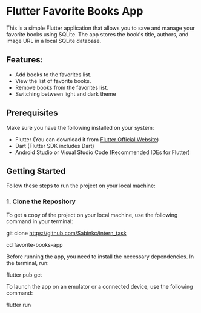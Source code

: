 # Flutter Favorite Books App

This is a simple Flutter application that allows you to save and manage your favorite books using SQLite. The app stores the book's title, authors, and image URL in a local SQLite database.

## Features:
- Add books to the favorites list.
- View the list of favorite books.
- Remove books from the favorites list.
- Switching between light and dark theme

## Prerequisites

Make sure you have the following installed on your system:
- Flutter (You can download it from [Flutter Official Website](https://flutter.dev/docs/get-started/install))
- Dart (Flutter SDK includes Dart)
- Android Studio or Visual Studio Code (Recommended IDEs for Flutter)

## Getting Started

Follow these steps to run the project on your local machine:

### 1. Clone the Repository

To get a copy of the project on your local machine, use the following command in your terminal:

git clone https://github.com/Sabinkc/intern_task

cd favorite-books-app

Before running the app, you need to install the necessary dependencies. In the terminal, run:

flutter pub get

To launch the app on an emulator or a connected device, use the following command:

flutter run

